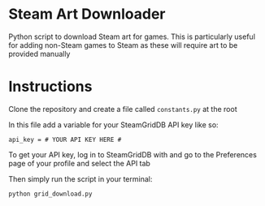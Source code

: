 # Steam Art Downloader
Python script to download Steam art for games. This is particularly useful for adding non-Steam games to Steam as these will require art to be provided manually

# Instructions

Clone the repository and create a file called ```constants.py``` at the root

In this file add a variable for your SteamGridDB API key like so:
``` 
api_key = # YOUR API KEY HERE #
```
To get your API key, log in to SteamGridDB with and go to the Preferences page of your profile and select the API tab

Then simply run the script in your terminal:

```
python grid_download.py
```
